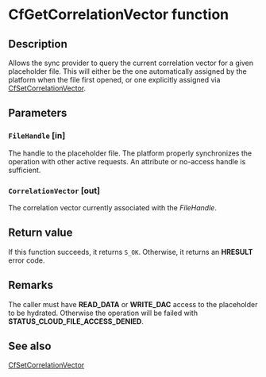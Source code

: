 # CfGetCorrelationVector function

## Description

Allows the sync provider to query the current correlation vector for a given placeholder file. This will either be the one automatically assigned by the platform when the file first opened, or one explicitly assigned via [CfSetCorrelationVector](https://learn.microsoft.com/windows/win32/api/cfapi/nf-cfapi-cfsetcorrelationvector).

## Parameters

### `FileHandle` [in]

The handle to the placeholder file. The platform properly synchronizes the operation with other active requests. An attribute or no-access handle is sufficient.

### `CorrelationVector` [out]

The correlation vector currently associated with the *FileHandle*.

## Return value

If this function succeeds, it returns `S_OK`. Otherwise, it returns an **HRESULT** error code.

## Remarks

The caller must have **READ_DATA** or **WRITE_DAC** access to the placeholder to be hydrated. Otherwise the operation will be failed with **STATUS_CLOUD_FILE_ACCESS_DENIED**.

## See also

[CfSetCorrelationVector](https://learn.microsoft.com/windows/win32/api/cfapi/nf-cfapi-cfsetcorrelationvector)